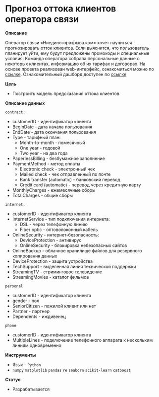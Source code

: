 # Прогноз оттока клиентов оператора связи

**Описание**

Оператор связи «Ниединогоразрыва.ком» хочет научиться прогнозировать отток клиентов. Если выяснится, что пользователь планирует уйти, ему будут предложены промокоды и специальные условия. Команда оператора собрала персональные данные о некоторых клиентах, информацию об их тарифах и договорах. На основе проекта реализован web-интерфейс, ознакомиться можно по [ссылке](https://forecasting-the-outflow-of-telecom-customersclient-flo-7wjae1.streamlitapp.com/). Ознакомительный дашборд доступен по [ссылке](https://public.tableau.com/app/profile/danil2407/viz/2_16630961409680/sheet6?publish=yes)

**Цель**
- Построить модель предсказания оттока клиентов

**Описание данных**

`contract:`
- customerID - идентификатор клиента
- BeginDate - дата начала пользования
- EndDate - дата окончания пользования
- Type - тарифный план:
    - Month-to-month - помесячный
    - One year - годовой
    - Two year - на два года
- PaperlessBilling - безбумажное заполнение
- PaymentMethod - метод оплаты
    - Electronic check - электронный чек
    - Mailed check - чек отправленный по почте
    - Bank transfer (automatic) - банковский перевод
    - Credit card (automatic) - перевод через кредитную карту
- MonthlyCharges - ежемесячные сборы
- TotalCharges - общие сборы

`internet:`
- customerID - идентификатор клиента
- InternetService - тип подключения интернета:
    - DSL - через телефонную линию
    - Fiber optic - оптоволоконный кабель
- OnlineSecurity - интернет-безопасность:
    - DeviceProtection - антивирус
    - OnlineSecurity - блокировка небезопасных сайтов
- OnlineBackup - облачное хранилище файлов для резервного копирования данных
- DeviceProtection - защита устройства
- TechSupport - выделенная линия технической поддержки 
- StreamingTV - стриминговое телевидение
- StreamingMovies - каталог фильмов 

`personal`
- customerID - идентификатор клиента
- gender - пол
- SeniorCitizen - пожилой клиент или нет
- Partner - партнер
- Dependents - иждивенец

`phone`
- customerID - идентификатор клиента
- MultipleLines - подключение телефонного аппарата к нескольким линиям одновременно

**Инструменты**
- Язык - `Python`
- `numpy` `matplotlib` `pandas` `re` `seaborn` `scikit-learn` `catboost`

**Статус**
- Разрабатывается
